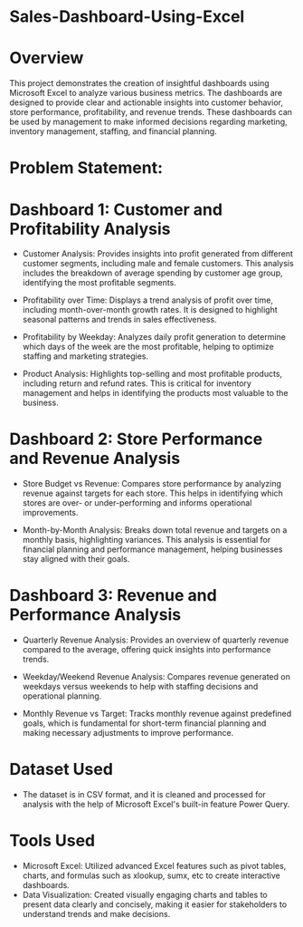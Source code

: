 # Sales-Dashboard-Using-Excel

# Overview
This project demonstrates the creation of insightful dashboards using Microsoft Excel to analyze various business metrics. The dashboards are designed to provide clear and actionable insights into customer behavior, store performance, profitability, and revenue trends. These dashboards can be used by management to make informed decisions regarding marketing, inventory management, staffing, and financial planning.

# Problem Statement:
# Dashboard 1: Customer and Profitability Analysis
* Customer Analysis: Provides insights into profit generated from different customer segments, including male and female customers. This analysis includes the breakdown of average spending by customer age group, identifying the most profitable segments.

* Profitability over Time: Displays a trend analysis of profit over time, including month-over-month growth rates. It is designed to highlight seasonal patterns and trends in sales effectiveness.

* Profitability by Weekday: Analyzes daily profit generation to determine which days of the week are the most profitable, helping to optimize staffing and marketing strategies.

* Product Analysis: Highlights top-selling and most profitable products, including return and refund rates. This is critical for inventory management and helps in identifying the products most valuable to the business.

# Dashboard 2: Store Performance and Revenue Analysis
* Store Budget vs Revenue: Compares store performance by analyzing revenue against targets for each store. This helps in identifying which stores are over- or under-performing and informs operational improvements.

* Month-by-Month Analysis: Breaks down total revenue and targets on a monthly basis, highlighting variances. This analysis is essential for financial planning and performance management, helping businesses stay aligned with their goals.

# Dashboard 3: Revenue and Performance Analysis
* Quarterly Revenue Analysis: Provides an overview of quarterly revenue compared to the average, offering quick insights into performance trends.

* Weekday/Weekend Revenue Analysis: Compares revenue generated on weekdays versus weekends to help with staffing decisions and operational planning.

* Monthly Revenue vs Target: Tracks monthly revenue against predefined goals, which is fundamental for short-term financial planning and making necessary adjustments to improve performance.



# Dataset Used
* The dataset is in CSV format, and it is cleaned and processed for analysis with the help of Microsoft Excel's built-in feature Power Query.


# Tools Used
* Microsoft Excel: Utilized advanced Excel features such as pivot tables, charts, and formulas such as xlookup, sumx, etc to create interactive dashboards.
* Data Visualization: Created visually engaging charts and tables to present data clearly and concisely, making it easier for stakeholders to understand trends and make decisions.
